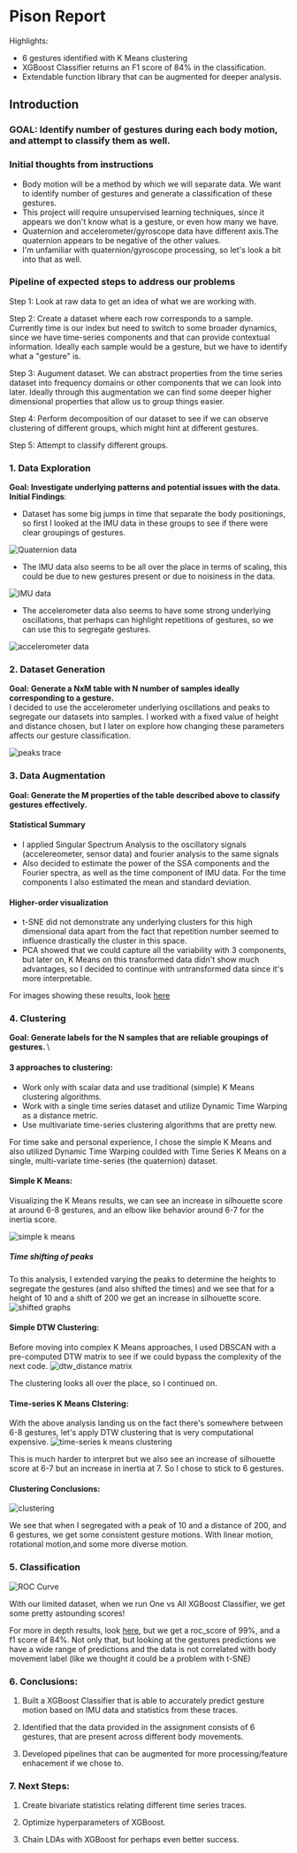 # Pison Report
Highlights:
* 6 gestures identified with K Means clustering
* XGBoost Classifier returns an F1 score of 84% in the classification.
* Extendable function library that can be augmented for deeper analysis.


## Introduction
### GOAL: Identify number of gestures during each body motion, and attempt to classify them as well. 

### Initial thoughts from instructions
* Body motion will be a method by which we will separate data. We want to identify number of gestures and generate a classification of these gestures.
* This project will require unsupervised learning techniques, since it appears we don't know what is a gesture, or even how many we have.
* Quaternion and accelerometer/gyroscope data have different axis.The quaternion appears to be negative of the other values.
* I'm unfamiliar with quaternion/gyroscope processing, so let's look a bit into that as well.


### Pipeline of expected steps to address our problems

Step 1: Look at raw data to get an idea of what we are working with.

Step 2: Create a dataset where each row corresponds to a sample. Currently time is our index but need to switch to some broader dynamics, since we have time-series components and that can provide contextual information. Ideally each sample would be a gesture, but we have to identify what a "gesture" is.

Step 3: Augument dataset. We can abstract properties from the time series dataset into frequency domains or other components that we can look into later. 
Ideally through this augmentation we can find some deeper higher dimensional properties that allow us to group things easier.

Step 4: Perform decomposition of our dataset to see if we can observe clustering of different groups, which might hint at different gestures.

Step 5: Attempt to classify different groups.


### 1. Data Exploration
<b>Goal: Investigate underlying patterns and potential issues with the data. </b>\
<b>Initial Findings</b>:

* Dataset has some big jumps in time that separate the body positionings, so first I looked at the IMU data in these groups to see if there were clear groupings of gestures.

![Quaternion data](initial_quaternion_plotting.png)

* The IMU data also seems to be all over the place in terms of scaling, this could be due to new gestures present or due to noisiness in the data.

![IMU data](imu_ide.png)

* The accelerometer data also seems to have some strong underlying oscillations, that perhaps can highlight repetitions of gestures, so we can use this to segregate gestures.

![accelerometer data](accelerometer_data.png)

### 2. Dataset Generation
<b>Goal: Generate a NxM table with N number of samples ideally corresponding to a gesture.</b> \
I decided to use the accelerometer underlying oscillations and peaks to segregate our datasets into samples. I worked with a fixed value of height and distance chosen, but I later on explore how changing these parameters affects our gesture classification.

![peaks trace](accelerometer_trace_w_peaks.png)

### 3. Data Augmentation
<b> Goal: Generate the M properties of the table described above to classify gestures effectively. </b>
#### Statistical Summary
* I applied Singular Spectrum Analysis to the oscillatory signals (accelereometer, sensor data) and fourier analysis to the same signals
* Also decided to estimate the power of the SSA components and the Fourier spectra, as well as the time component of IMU data. For the time components I also estimated the mean and standard deviation.


#### Higher-order visualization
* t-SNE did not demonstrate any underlying clusters for this high dimensional data apart from the fact that repetition number seemed to influence drastically the cluster in this space.
* PCA showed that we could capture all the variability with 3 components, but later on, K Means on this transformed data didn't show much advantages, so I decided to  continue with untransformed data since it's more interpretable.

For images showing these results, look [here](Pison_hw.ipynb)

### 4. Clustering
<b> Goal: Generate labels for the N samples that are reliable groupings of gestures. </b>\

#### 3 approaches to clustering:

* Work only with scalar data and use traditional (simple) K Means clustering algorithms.
* Work with a single time series dataset and utilize Dynamic Time Warping as a distance metric.
* Use multivariate time-series clustering algorithms that are pretty new.

For time sake and personal experience, I chose the simple K Means and also utilized Dynamic Time Warping coulded with Time Series K Means on a single, multi-variate time-series (the quaternion) dataset.

#### Simple K Means:
Visualizing the K Means results, we can see an increase in silhouette score at around 6-8 gestures, and an elbow like behavior around 6-7 for the inertia score.

![simple k means](kmeans_clustering.png)

##### Time shifting of peaks
To this analysis, I extended varying the peaks to determine the heights to segregate the gestures (and also shifted the times) and we see that for a height of 10 and a shift of 200 we get an increase in silhouette score.
![shifted graphs](shifted_kmeans_clustering.png)

#### Simple DTW Clustering:
Before moving into complex K Means approaches, I used DBSCAN with a pre-computed DTW matrix to see if we could bypass the complexity of the next code.
![dtw_distance matrix](dtw_dbscan_clustering.png)

The clustering looks all over the place, so I continued on.

#### Time-series K Means Clstering:
With the above analysis landing us on the fact there's somewhere between 6-8 gestures, let's apply DTW clustering that is very computational expensive.
![time-series k means clustering](time_series_kmeans_clustering.png)

This is much harder to interpret but we also see an increase of silhouette score at 6-7 but an increase in inertia at 7. So I chose to stick to 6 gestures.


#### Clustering Conclusions:
![clustering](kmeans_clustering_visualization.png)

We see that when I segregated with a peak of 10 and a distance of 200, and 6 gestures, we get some consistent gesture motions. With linear motion, rotational motion,and some more diverse motion.

### 5. Classification
![ROC Curve](auc_curve_onevsall_classification.png)

With our limited dataset, when we run One vs All XGBoost Classifier, we get some pretty astounding scores!

For more in depth results, look [here](Pison_hw.ipynb), but we get a roc_score of 99%, and a f1 score of 84%. Not only that, but looking at the gestures predictions we have a wide range of predictions and the data is not correlated with body movement label (like we thought it could be a problem with t-SNE)


### 6. Conclusions:

1) Built a XGBoost Classifier that is able to accurately predict gesture motion based on IMU data and statistics from these traces.

2) Identified that the data provided in the assignment consists of 6 gestures, that are present across different body movements.

3) Developed pipelines that can be augmented for more processing/feature enhacement if we chose to.

### 7. Next Steps:

1) Create bivariate statistics relating different time series traces. 

2) Optimize hyperparameters of XGBoost.

3) Chain LDAs with XGBoost for perhaps even better success.